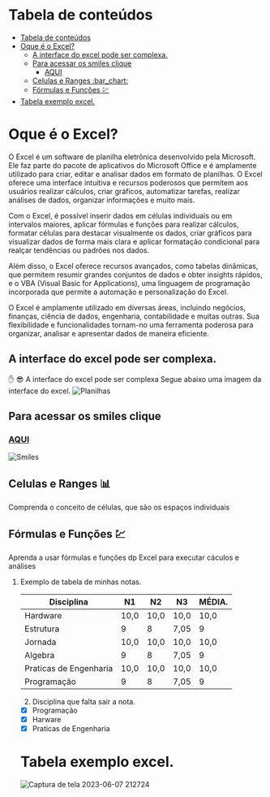 
Tabela de conteúdos
=================
<!--ts-->
- [Tabela de conteúdos](#tabela-de-conteúdos)
- [Oque é o Excel?](#oque-é-o-excel)
  - [A interface do excel pode ser complexa.](#a-interface-do-excel-pode-ser-complexa)
  - [Para acessar os smiles clique](#para-acessar-os-smiles-clique)
    - [AQUI ](#aqui-)
  - [Celulas e Ranges :bar\_chart:](#celulas-e-ranges-bar_chart)
  - [Fórmulas e Funções :chart:](#fórmulas-e-funções-chart)
- [Tabela exemplo excel.](#tabela-exemplo-excel)
<!--te-->
# Oque é o Excel?
O Excel é um software de planilha eletrônica desenvolvido pela Microsoft. Ele faz parte do pacote de aplicativos do Microsoft Office e é amplamente utilizado para criar, editar e analisar dados em formato de planilhas. O Excel oferece uma interface intuitiva e recursos poderosos que permitem aos usuários realizar cálculos, criar gráficos, automatizar tarefas, realizar análises de dados, organizar informações e muito mais.

Com o Excel, é possível inserir dados em células individuais ou em intervalos maiores, aplicar fórmulas e funções para realizar cálculos, formatar células para destacar visualmente os dados, criar gráficos para visualizar dados de forma mais clara e aplicar formatação condicional para realçar tendências ou padrões nos dados.

Além disso, o Excel oferece recursos avançados, como tabelas dinâmicas, que permitem resumir grandes conjuntos de dados e obter insights rápidos, e o VBA (Visual Basic for Applications), uma linguagem de programação incorporada que permite a automação e personalização do Excel.

O Excel é amplamente utilizado em diversas áreas, incluindo negócios, finanças, ciência de dados, engenharia, contabilidade e muitas outras. Sua flexibilidade e funcionalidades tornam-no uma ferramenta poderosa para organizar, analisar e apresentar dados de maneira eficiente.

## A interface do excel pode ser complexa.
:hand: :sunglasses:
A interface do excel pode ser complexa Segue abaixo uma imagem da interface do excel.
![Planilhas](https://dicasdoexcel.com.br/wp-content/uploads/2019/10/01-1024x576.jpg)

## Para acessar os smiles clique 
### [AQUI ](https://github.com/ikatyang/emoji-cheat-sheet)
![Smiles](https://cdn.iconscout.com/icon/free/png-256/free-devil-2689428-2232269.png)

## Celulas e Ranges :bar_chart:
Comprenda o conceito de células, que são os espaços individuais 
## Fórmulas e Funções :chart:
Aprenda a usar fórmulas e funções dp Excel para executar cáculos e análises 

1. Exemplo de tabela de minhas notas.
   
   Disciplina | N1 | N2 | N3 | MÉDIA.
   ---|---|---|---|---
   Hardware| 10,0 | 10,0 | 10,0| 10,0
   Estrutura| 9| 8 | 7,05 | 9
   Jornada| 10,0 | 10,0 | 10,0| 10,0
   Algebra| 9| 8 | 7,05 | 9
   Praticas de Engenharia| 10,0 | 10,0 | 10,0| 10,0
   Programação| 9| 8 | 7,05 | 9
   
   
   2. Disciplina que falta sair a nota.
   - [x] Programação
   - [x] Harware
   - [x]  Praticas de Engenharia
   # Tabela exemplo excel.
   
   
   ![Captura de tela 2023-06-07 212724](https://github.com/DanielFreitassc/praticasparaengenharia/assets/129224303/db2c3842-aec1-4ddd-9c80-f59544db207c)
